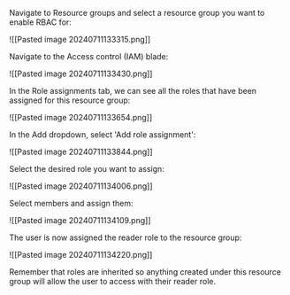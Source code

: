 
Navigate to Resource groups and select a resource group you want to enable RBAC for:

![[Pasted image 20240711133315.png]]

Navigate to the Access control (IAM) blade:

![[Pasted image 20240711133430.png]]

In the Role assignments tab, we can see all the roles that have been assigned for this resource group:

![[Pasted image 20240711133654.png]]

In the Add dropdown, select 'Add role assignment':

![[Pasted image 20240711133844.png]]

Select the desired role you want to assign:

![[Pasted image 20240711134006.png]]

Select members and assign them:

![[Pasted image 20240711134109.png]]

The user is now assigned the reader role to the resource group:

![[Pasted image 20240711134220.png]]

Remember that roles are inherited so anything created under this resource group will allow the user to access with their reader role.







